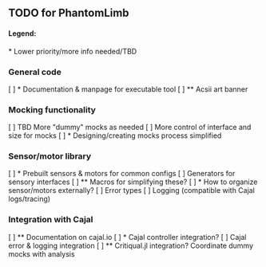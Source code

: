 
## TODO for PhantomLimb
#### Legend:
\*   Lower priority/more info needed/TBD

### General code
[ ] * Documentation & manpage for executable tool
[ ] ** Acsii art banner

### Mocking functionality
[ ] TBD More "dummy" mocks as needed
[ ] More control of interface and size for mocks
[ ] * Designing/creating mocks process simplified

### Sensor/motor library
[ ] * Prebuilt sensors & motors for common configs
[ ] Generators for sensory interfaces
[ ] ** Macros for simplifying these?
[ ] * How to organize sensor/motors externally?
[ ] Error types
[ ] Logging (compatible with Cajal logs/tracing)

### Integration with Cajal
[ ] ** Documentation on cajal.io
[ ] * Cajal controller integration?
[ ] Cajal error & logging integration
[ ] ** Critiqual.jl integration? Coordinate dummy mocks with analysis

